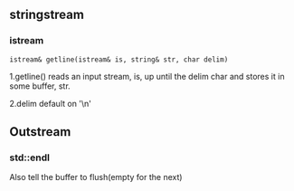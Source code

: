## stringstream
### istream
`istream& getline(istream& is, string& str, char delim)`

1.getline() reads an input stream, is, up until the delim char and stores it in some buffer, str.

2.delim default on '\n'

## Outstream
### std::endl

Also tell the buffer to flush(empty for the next)

